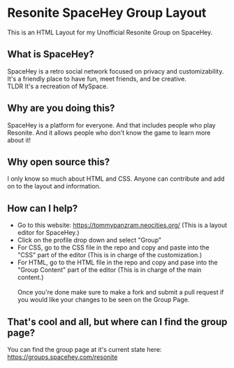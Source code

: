 # Resonite SpaceHey Group Layout
This is an HTML Layout for my Unofficial Resonite Group on SpaceHey.
## What is SpaceHey?
SpaceHey is a retro social network focused on privacy and customizability. It's a friendly place to have fun, meet friends, and be creative.
<br>
TLDR It's a recreation of MySpace.
## Why are you doing this?
SpaceHey is a platform for everyone. And that includes people who play Resonite. And it allows people who don't know the game to learn more about it!
## Why open source this?
I only know so much about HTML and CSS. Anyone can contribute and add on to the layout and information.
## How can I help?
- Go to this website: https://tommypanzram.neocities.org/ (This is a layout editor for SpaceHey.)
- Click on the profile drop down and select "Group"
- For CSS, go to the CSS file in the repo and copy and paste into the "CSS" part of the editor (This is in charge of the customization.)
- For HTML, go to the HTML file in the repo and copy and pase into the "Group Content" part of the editor (This is in charge of the main content.)
  <br>
  <br>
Once you're done make sure to make a fork and submit a pull request if you would like your changes to be seen on the Group Page.

## That's cool and all, but where can I find the group page?
You can find the group page at it's current state here:
<br>
https://groups.spacehey.com/resonite
